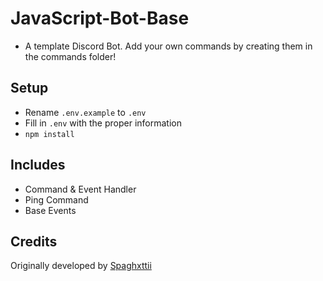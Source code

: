 # JavaScript-Bot-Base
- A template Discord Bot. Add your own commands by creating them in the commands folder! 

## Setup
* Rename `.env.example` to `.env`
* Fill in `.env` with the proper information
* `npm install` 

## Includes
* Command & Event Handler
* Ping Command
* Base Events 

## Credits
Originally developed by [Spaghxttii](https://github.com/Spaghxttii)